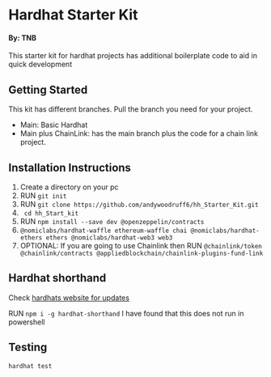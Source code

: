 # Hardhat Starter Kit
#### By: TNB

This starter kit for hardhat projects has additional boilerplate code to aid in quick development

## Getting Started
This kit has different branches. Pull the branch you need for your project.

- Main: Basic Hardhat
- Main plus ChainLink: has the main branch plus the code for a chain link project.

## Installation Instructions

1) Create a directory on your pc
2) RUN ``` git init ```
3) RUN ``` git clone https://github.com/andywoodruff6/hh_Starter_Kit.git ```
4) ``` cd hh_Start_kit```
5) RUN ``` npm install --save dev @openzeppelin/contracts ```
6) ```@nomiclabs/hardhat-waffle ethereum-waffle chai @nomiclabs/hardhat-ethers ethers @nomiclabs/hardhat-web3 web3```
7) OPTIONAL: If you are going to use Chainlink then RUN ```@chainlink/token @chainlink/contracts @appliedblockchain/chainlink-plugins-fund-link```

## Hardhat shorthand
Check [hardhats website for updates](https://hardhat.org/guides/shorthand.html)

RUN ```npm i -g hardhat-shorthand``` 
I have found that this does not run in powershell

## Testing
```hardhat test```
